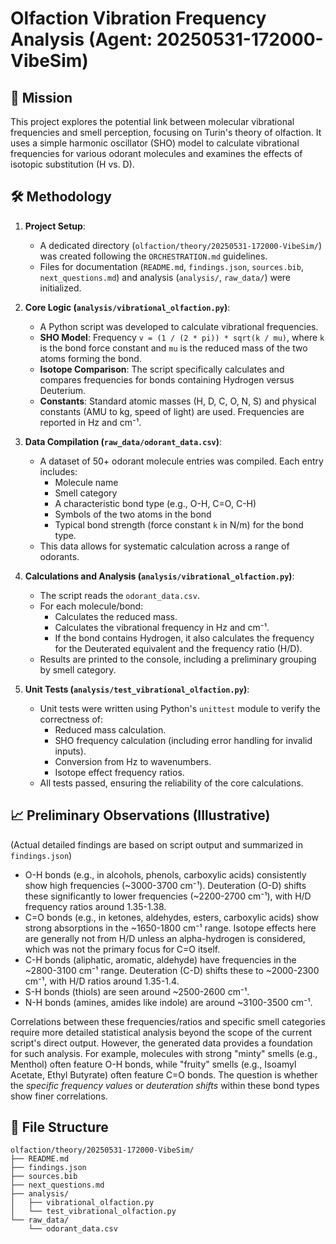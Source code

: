# Olfaction Vibration Frequency Analysis (Agent: 20250531-172000-VibeSim)

## 🎯 Mission
This project explores the potential link between molecular vibrational frequencies and smell perception, focusing on Turin's theory of olfaction. It uses a simple harmonic oscillator (SHO) model to calculate vibrational frequencies for various odorant molecules and examines the effects of isotopic substitution (H vs. D).

## 🛠️ Methodology

1.  **Project Setup**:
    *   A dedicated directory (`olfaction/theory/20250531-172000-VibeSim/`) was created following the `ORCHESTRATION.md` guidelines.
    *   Files for documentation (`README.md`, `findings.json`, `sources.bib`, `next_questions.md`) and analysis (`analysis/`, `raw_data/`) were initialized.

2.  **Core Logic (`analysis/vibrational_olfaction.py`)**:
    *   A Python script was developed to calculate vibrational frequencies.
    *   **SHO Model**: Frequency `v = (1 / (2 * pi)) * sqrt(k / mu)`, where `k` is the bond force constant and `mu` is the reduced mass of the two atoms forming the bond.
    *   **Isotope Comparison**: The script specifically calculates and compares frequencies for bonds containing Hydrogen versus Deuterium.
    *   **Constants**: Standard atomic masses (H, D, C, O, N, S) and physical constants (AMU to kg, speed of light) are used. Frequencies are reported in Hz and cm⁻¹.

3.  **Data Compilation (`raw_data/odorant_data.csv`)**:
    *   A dataset of 50+ odorant molecule entries was compiled. Each entry includes:
        *   Molecule name
        *   Smell category
        *   A characteristic bond type (e.g., O-H, C=O, C-H)
        *   Symbols of the two atoms in the bond
        *   Typical bond strength (force constant `k` in N/m) for the bond type.
    *   This data allows for systematic calculation across a range of odorants.

4.  **Calculations and Analysis (`analysis/vibrational_olfaction.py`)**:
    *   The script reads the `odorant_data.csv`.
    *   For each molecule/bond:
        *   Calculates the reduced mass.
        *   Calculates the vibrational frequency in Hz and cm⁻¹.
        *   If the bond contains Hydrogen, it also calculates the frequency for the Deuterated equivalent and the frequency ratio (H/D).
    *   Results are printed to the console, including a preliminary grouping by smell category.

5.  **Unit Tests (`analysis/test_vibrational_olfaction.py`)**:
    *   Unit tests were written using Python's `unittest` module to verify the correctness of:
        *   Reduced mass calculation.
        *   SHO frequency calculation (including error handling for invalid inputs).
        *   Conversion from Hz to wavenumbers.
        *   Isotope effect frequency ratios.
    *   All tests passed, ensuring the reliability of the core calculations.

## 📈 Preliminary Observations (Illustrative)
(Actual detailed findings are based on script output and summarized in `findings.json`)

*   O-H bonds (e.g., in alcohols, phenols, carboxylic acids) consistently show high frequencies (~3000-3700 cm⁻¹). Deuteration (O-D) shifts these significantly to lower frequencies (~2200-2700 cm⁻¹), with H/D frequency ratios around 1.35-1.38.
*   C=O bonds (e.g., in ketones, aldehydes, esters, carboxylic acids) show strong absorptions in the ~1650-1800 cm⁻¹ range. Isotope effects here are generally not from H/D unless an alpha-hydrogen is considered, which was not the primary focus for C=O itself.
*   C-H bonds (aliphatic, aromatic, aldehyde) have frequencies in the ~2800-3100 cm⁻¹ range. Deuteration (C-D) shifts these to ~2000-2300 cm⁻¹, with H/D ratios around 1.35-1.4.
*   S-H bonds (thiols) are seen around ~2500-2600 cm⁻¹.
*   N-H bonds (amines, amides like indole) are around ~3100-3500 cm⁻¹.

Correlations between these frequencies/ratios and specific smell categories require more detailed statistical analysis beyond the scope of the current script's direct output. However, the generated data provides a foundation for such analysis. For example, molecules with strong "minty" smells (e.g., Menthol) often feature O-H bonds, while "fruity" smells (e.g., Isoamyl Acetate, Ethyl Butyrate) often feature C=O bonds. The question is whether the *specific frequency values* or *deuteration shifts* within these bond types show finer correlations.

## 📂 File Structure
```
olfaction/theory/20250531-172000-VibeSim/
├── README.md
├── findings.json
├── sources.bib
├── next_questions.md
├── analysis/
│   ├── vibrational_olfaction.py
│   └── test_vibrational_olfaction.py
└── raw_data/
    └── odorant_data.csv
```
